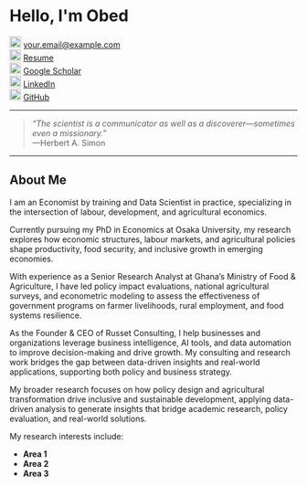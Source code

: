 # Hello, I'm Obed


<img width="20" height="20" alt="image" src="https://github.com/user-attachments/assets/123fe9e0-8e9d-442e-829e-b6ab1dc04e91" /> [your.email@example.com](mailto:your.email@example.com)  
<img width="20" height="20" alt="image" src="https://github.com/user-attachments/assets/be9a12b8-8329-4fac-897d-a8d6e73c50b4" /> [Resume](assets/Resume.pdf)  
<img width="20" height="20" alt="image" src="https://github.com/user-attachments/assets/cb053c0e-e415-43e9-b242-4482100b61be" /> [Google Scholar](#)  
<img width="20" height="20" alt="image" src="https://github.com/user-attachments/assets/5295b260-8729-4e05-9d8b-3edf944725af" /> [LinkedIn](#)  
<img width="20" height="20" alt="image" src="https://github.com/user-attachments/assets/aa90a363-d457-45bf-94e5-b3093f592439" /> [GitHub](https://github.com/your-username)  

---

> *“The scientist is a communicator as well as a discoverer—sometimes even a missionary.”*  
> —Herbert A. Simon  

---

## About Me  

I am an Economist by training and Data Scientist in practice, specializing in the intersection of labour, development, and agricultural economics. 

Currently pursuing my PhD in Economics at Osaka University, my research explores how economic structures, labour markets, and agricultural policies shape productivity, food security, and inclusive growth in emerging economies.

With experience as a Senior Research Analyst at Ghana’s Ministry of Food & Agriculture, I have led policy impact evaluations, national agricultural surveys, and econometric modeling to assess the effectiveness of government programs on farmer livelihoods, rural employment, and food systems resilience.

As the Founder & CEO of Russet Consulting, I help businesses and organizations leverage business intelligence, AI tools, and data automation to improve decision-making and drive growth. My consulting and research work bridges the gap between data-driven insights and real-world applications, supporting both policy and business strategy.

My broader research focuses on how policy design and agricultural transformation drive inclusive and sustainable development, applying data-driven analysis to generate insights that bridge academic research, policy evaluation, and real-world solutions.

My research interests include:  
- **Area 1**  
- **Area 2**  
- **Area 3** 
